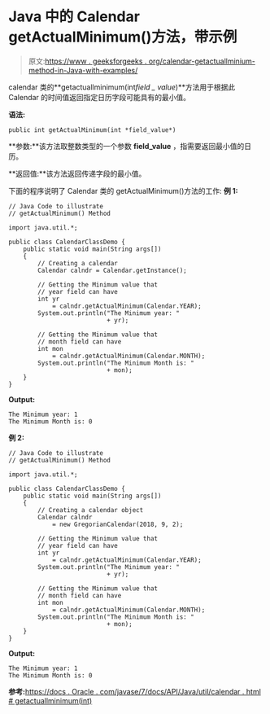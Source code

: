 # Java 中的 Calendar getActualMinimum()方法，带示例

> 原文:[https://www . geeksforgeeks . org/calendar-getactuallminium-method-in-Java-with-examples/](https://www.geeksforgeeks.org/calendar-getactualminimum-method-in-java-with-examples/)

calendar 类的**getactuallminimum(int*field _ value*)**方法用于根据此 Calendar 的时间值返回指定日历字段可能具有的最小值。

**语法:**

```
public int getActualMinimum(int *field_value*)
```

**参数:**该方法取整数类型的一个参数 **field_value** ，指需要返回最小值的日历。

**返回值:**该方法返回传递字段的最小值。

下面的程序说明了 Calendar 类的 getActualMinimum()方法的工作:
**例 1:**

```
// Java Code to illustrate
// getActualMinimum() Method

import java.util.*;

public class CalendarClassDemo {
    public static void main(String args[])
    {
        // Creating a calendar
        Calendar calndr = Calendar.getInstance();

        // Getting the Minimum value that
        // year field can have
        int yr
            = calndr.getActualMinimum(Calendar.YEAR);
        System.out.println("The Minimum year: "
                           + yr);

        // Getting the Minimum value that
        // month field can have
        int mon
            = calndr.getActualMinimum(Calendar.MONTH);
        System.out.println("The Minimum Month is: "
                           + mon);
    }
}
```

**Output:**

```
The Minimum year: 1
The Minimum Month is: 0

```

**例 2:**

```
// Java Code to illustrate
// getActualMinimum() Method

import java.util.*;

public class CalendarClassDemo {
    public static void main(String args[])
    {
        // Creating a calendar object
        Calendar calndr
            = new GregorianCalendar(2018, 9, 2);

        // Getting the Minimum value that
        // year field can have
        int yr
            = calndr.getActualMinimum(Calendar.YEAR);
        System.out.println("The Minimum year: "
                           + yr);

        // Getting the Minimum value that
        // month field can have
        int mon
            = calndr.getActualMinimum(Calendar.MONTH);
        System.out.println("The Minimum Month is: "
                           + mon);
    }
}
```

**Output:**

```
The Minimum year: 1
The Minimum Month is: 0

```

**参考:**[https://docs . Oracle . com/javase/7/docs/API/Java/util/calendar . html # getactuallminimum(int)](https://docs.oracle.com/javase/7/docs/api/java/util/Calendar.html#getActualMinimum(int))